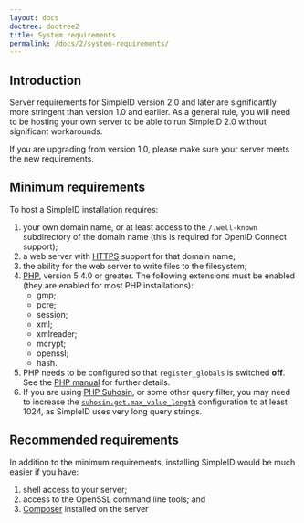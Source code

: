 ```yaml
---
layout: docs
doctree: doctree2
title: System requirements
permalink: /docs/2/system-requirements/
---
```


## Introduction

<div class="note">Server requirements for SimpleID version 2.0 and later are significantly more stringent than version 1.0 and earlier.
As a general rule, you will need to be hosting your own server to be able to run SimpleID 2.0 without significant workarounds.

If you are upgrading from version 1.0, please make sure your server meets the new requirements.</div>

## Minimum requirements

To host a SimpleID installation requires:

1. your own domain name, or at least access to the `/.well-known` subdirectory of the domain name
(this is required for OpenID Connect support);
2. a web server with [HTTPS](#https) support for that domain name;
3. the ability for the web server to write files to the filesystem;
4. [PHP](http://www.php.net/), version 5.4.0 or greater.  The following extensions must be enabled (they are enabled for most PHP installations):
    - gmp;
    - pcre;
    - session;
    - xml;
    - xmlreader;
    - mcrypt;
    - openssl;
    - hash.
5. PHP needs to be configured so that <code>register_globals</code> is switched **off**. See the [PHP manual](http://www.php.net/manual/en/security.globals.php) for further details.
6. If you are using [PHP Suhosin](http://www.hardened-php.net/suhosin/index.html), or some other query filter, you may need to increase the [`suhosin.get.max_value_length`](http://www.hardened-php.net/suhosin/configuration.html#suhosin.get.max_value_length) configuration to at least 1024, as SimpleID uses very long query strings.


## Recommended requirements

In addition to the minimum requirements, installing SimpleID would be much easier if you have: 

1. shell access to your server;
2. access to the OpenSSL command line tools; and
3. [Composer](https://getcomposer.org/) installed on the server
